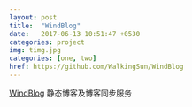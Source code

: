 ```yaml
---
layout: post
title:  "WindBlog"
date:   2017-06-13 10:51:47 +0530
categories: project
img: timg.jpg
categories: [one, two]
href: https://github.com/WalkingSun/WindBlog
---
```


[WindBlog](https://github.com/WalkingSun/WindBlog) 静态博客及博客同步服务

